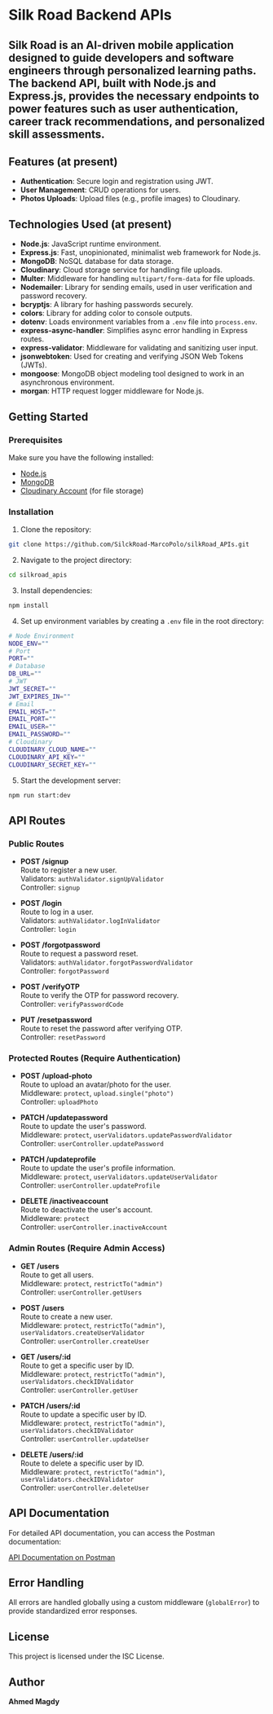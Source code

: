 # Silk Road Backend APIs

**Silk Road** is an AI-driven mobile application designed to guide developers and software engineers through personalized learning paths. The backend API, built with Node.js and Express.js, provides the necessary endpoints to power features such as user authentication, career track recommendations, and personalized skill assessments.
---

## Features (at present)

- **Authentication**: Secure login and registration using JWT.
- **User Management**: CRUD operations for users.
- **Photos Uploads**: Upload files (e.g., profile images) to Cloudinary.

## Technologies Used (at present)

- **Node.js**: JavaScript runtime environment.
- **Express.js**: Fast, unopinionated, minimalist web framework for Node.js.
- **MongoDB**: NoSQL database for data storage.
- **Cloudinary**: Cloud storage service for handling file uploads.
- **Multer**: Middleware for handling `multipart/form-data` for file uploads.
- **Nodemailer**: Library for sending emails, used in user verification and password recovery.
- **bcryptjs**: A library for hashing passwords securely.
- **colors**: Library for adding color to console outputs.
- **dotenv**: Loads environment variables from a `.env` file into `process.env`.
- **express-async-handler**: Simplifies async error handling in Express routes.
- **express-validator**: Middleware for validating and sanitizing user input.
- **jsonwebtoken**: Used for creating and verifying JSON Web Tokens (JWTs).
- **mongoose**: MongoDB object modeling tool designed to work in an asynchronous environment.
- **morgan**: HTTP request logger middleware for Node.js.

## Getting Started

### Prerequisites

Make sure you have the following installed:

- [Node.js](https://nodejs.org/)
- [MongoDB](https://www.mongodb.com/)
- [Cloudinary Account](https://cloudinary.com/) (for file storage)

### Installation

1. Clone the repository:

```bash
git clone https://github.com/SilckRoad-MarcoPolo/silkRoad_APIs.git
```

2. Navigate to the project directory:

```bash
cd silkroad_apis
```

3. Install dependencies:

```bash
npm install
```

4. Set up environment variables by creating a `.env` file in the root directory:

```bash
# Node Environment
NODE_ENV=""
# Port
PORT=""
# Database
DB_URL=""
# JWT
JWT_SECRET=""
JWT_EXPIRES_IN=""
# Email
EMAIL_HOST=""
EMAIL_PORT=""
EMAIL_USER=""
EMAIL_PASSWORD=""
# Cloudinary
CLOUDINARY_CLOUD_NAME=""
CLOUDINARY_API_KEY=""
CLOUDINARY_SECRET_KEY=""
```

5. Start the development server:

```bash
npm run start:dev
```

## API Routes

### Public Routes

- **POST /signup**  
  Route to register a new user.  
  Validators: `authValidator.signUpValidator`  
  Controller: `signup`

- **POST /login**  
  Route to log in a user.  
  Validators: `authValidator.logInValidator`  
  Controller: `login`

- **POST /forgotpassword**  
  Route to request a password reset.  
  Validators: `authValidator.forgotPasswordValidator`  
  Controller: `forgotPassword`

- **POST /verifyOTP**  
  Route to verify the OTP for password recovery.  
  Controller: `verifyPasswordCode`

- **PUT /resetpassword**  
  Route to reset the password after verifying OTP.  
  Controller: `resetPassword`

### Protected Routes (Require Authentication)

- **POST /upload-photo**  
  Route to upload an avatar/photo for the user.  
  Middleware: `protect`, `upload.single("photo")`  
  Controller: `uploadPhoto`

- **PATCH /updatepassword**  
  Route to update the user's password.  
  Middleware: `protect`, `userValidators.updatePasswordValidator`  
  Controller: `userController.updatePassword`

- **PATCH /updateprofile**  
  Route to update the user's profile information.  
  Middleware: `protect`, `userValidators.updateUserValidator`  
  Controller: `userController.updateProfile`

- **DELETE /inactiveaccount**  
  Route to deactivate the user's account.  
  Middleware: `protect`  
  Controller: `userController.inactiveAccount`

### Admin Routes (Require Admin Access)

- **GET /users**  
  Route to get all users.  
  Middleware: `protect`, `restrictTo("admin")`  
  Controller: `userController.getUsers`

- **POST /users**  
  Route to create a new user.  
  Middleware: `protect`, `restrictTo("admin")`, `userValidators.createUserValidator`  
  Controller: `userController.createUser`

- **GET /users/:id**  
  Route to get a specific user by ID.  
  Middleware: `protect`, `restrictTo("admin")`, `userValidators.checkIDValidator`  
  Controller: `userController.getUser`

- **PATCH /users/:id**  
  Route to update a specific user by ID.  
  Middleware: `protect`, `restrictTo("admin")`, `userValidators.checkIDValidator`  
  Controller: `userController.updateUser`

- **DELETE /users/:id**  
  Route to delete a specific user by ID.  
  Middleware: `protect`, `restrictTo("admin")`, `userValidators.checkIDValidator`  
  Controller: `userController.deleteUser`

## API Documentation

For detailed API documentation, you can access the Postman documentation:

[API Documentation on Postman](https://documenter.getpostman.com/view/28938696/2sAXjSxoBE)

## Error Handling

All errors are handled globally using a custom middleware (`globalError`) to provide standardized error responses.

## License

This project is licensed under the ISC License.

## Author

**Ahmed Magdy**
